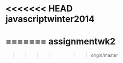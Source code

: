 <<<<<<< HEAD
javascriptwinter2014
====================
=======
assignmentwk2
=============
>>>>>>> origin/master
